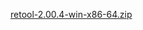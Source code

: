 [retool-2.00.4-win-x86-64.zip](https://unexpectedpanda.github.io/files/retool-2.00.4-win-x86-64.zip)